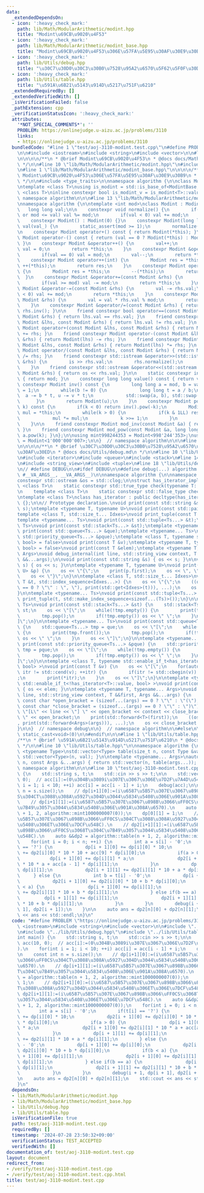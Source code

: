 ```yaml
---
data:
  _extendedDependsOn:
  - icon: ':heavy_check_mark:'
    path: lib/Math/ModularArithmetic/modint.hpp
    title: "Modint\u69CB\u9020\u4F53"
  - icon: ':heavy_check_mark:'
    path: lib/Math/ModularArithmetic/modint_base.hpp
    title: "Modint\u69CB\u9020\u4F53\u306E\u57FA\u5E95\u30AF\u30E9\u30B9"
  - icon: ':heavy_check_mark:'
    path: lib/Utils/debug.hpp
    title: "\u30C7\u30D0\u30C3\u30B0\u7528\u95A2\u6570\u5F62\u5F0F\u30DE\u30AF\u30ED"
  - icon: ':heavy_check_mark:'
    path: lib/Utils/table.hpp
    title: "\u591A\u6B21\u5143\u914D\u5217\u751F\u6210"
  _extendedRequiredBy: []
  _extendedVerifiedWith: []
  _isVerificationFailed: false
  _pathExtension: cpp
  _verificationStatusIcon: ':heavy_check_mark:'
  attributes:
    '*NOT_SPECIAL_COMMENTS*': ''
    PROBLEM: https://onlinejudge.u-aizu.ac.jp/problems/3110
    links:
    - https://onlinejudge.u-aizu.ac.jp/problems/3110
  bundledCode: "#line 1 \"test/aoj-3110-modint.test.cpp\"\n#define PROBLEM \"https://onlinejudge.u-aizu.ac.jp/problems/3110\"\
    \n\n#include <iostream>\n#include <string>\n#include <vector>\n\n#line 1 \"lib/Math/ModularArithmetic/modint.hpp\"\
    \n\n\n\n/**\n * @brief Modint\u69CB\u9020\u4F53\n * @docs docs/Math/ModularArithmetic/modint.md\n\
    \ */\n\n#line 10 \"lib/Math/ModularArithmetic/modint.hpp\"\n#include <utility>\n\
    \n#line 1 \"lib/Math/ModularArithmetic/modint_base.hpp\"\n\n\n\n/**\n * @brief\
    \ Modint\u69CB\u9020\u4F53\u306E\u57FA\u5E95\u30AF\u30E9\u30B9\n * @docs docs/Math/ModularArithmetic/modint_base.md\n\
    \ */\n\n#include <type_traits>\n\nnamespace algorithm {\n\nclass ModintBase {};\n\
    \ntemplate <class T>\nusing is_modint = std::is_base_of<ModintBase, T>;\n\ntemplate\
    \ <class T>\ninline constexpr bool is_modint_v = is_modint<T>::value;\n\n}  //\
    \ namespace algorithm\n\n\n#line 13 \"lib/Math/ModularArithmetic/modint.hpp\"\n\
    \nnamespace algorithm {\n\ntemplate <int mod>\nclass Modint : ModintBase {\n \
    \   long long val;\n\n    constexpr void normalize() {\n        if(val < -mod\
    \ or mod <= val) val %= mod;\n        if(val < 0) val += mod;\n    }\n\npublic:\n\
    \    constexpr Modint() : Modint(0) {}\n    constexpr Modint(long long val_) :\
    \ val(val_) {\n        static_assert(mod >= 1);\n        normalize();\n    }\n\
    \n    constexpr Modint operator+() const { return Modint(*this); }\n    constexpr\
    \ Modint operator-() const { return (val == 0 ? Modint(*this) : Modint(mod - val));\
    \ }\n    constexpr Modint &operator++() {\n        val++;\n        if(val == mod)\
    \ val = 0;\n        return *this;\n    }\n    constexpr Modint &operator--() {\n\
    \        if(val == 0) val = mod;\n        val--;\n        return *this;\n    }\n\
    \    constexpr Modint operator++(int) {\n        Modint res = *this;\n       \
    \ ++(*this);\n        return res;\n    }\n    constexpr Modint operator--(int)\
    \ {\n        Modint res = *this;\n        --(*this);\n        return res;\n  \
    \  }\n    constexpr Modint &operator+=(const Modint &rhs) {\n        val += rhs.val;\n\
    \        if(val >= mod) val -= mod;\n        return *this;\n    }\n    constexpr\
    \ Modint &operator-=(const Modint &rhs) {\n        val -= rhs.val;\n        if(val\
    \ < 0) val += mod;\n        return *this;\n    }\n    constexpr Modint &operator*=(const\
    \ Modint &rhs) {\n        val = val * rhs.val % mod;\n        return *this;\n\
    \    }\n    constexpr Modint &operator/=(const Modint &rhs) { return *this *=\
    \ rhs.inv(); }\n\n    friend constexpr bool operator==(const Modint &lhs, const\
    \ Modint &rhs) { return lhs.val == rhs.val; }\n    friend constexpr bool operator!=(const\
    \ Modint &lhs, const Modint &rhs) { return lhs.val != rhs.val; }\n    friend constexpr\
    \ Modint operator+(const Modint &lhs, const Modint &rhs) { return Modint(lhs)\
    \ += rhs; }\n    friend constexpr Modint operator-(const Modint &lhs, const Modint\
    \ &rhs) { return Modint(lhs) -= rhs; }\n    friend constexpr Modint operator*(const\
    \ Modint &lhs, const Modint &rhs) { return Modint(lhs) *= rhs; }\n    friend constexpr\
    \ Modint operator/(const Modint &lhs, const Modint &rhs) { return Modint(lhs)\
    \ /= rhs; }\n    friend constexpr std::istream &operator>>(std::istream &is, Modint\
    \ &rhs) {\n        is >> rhs.val;\n        rhs.normalize();\n        return is;\n\
    \    }\n    friend constexpr std::ostream &operator<<(std::ostream &os, const\
    \ Modint &rhs) { return os << rhs.val; }\n\n    static constexpr int modulus()\
    \ { return mod; }\n    constexpr long long value() const { return val; }\n   \
    \ constexpr Modint inv() const {\n        long long a = mod, b = val, u = 0, v\
    \ = 1;\n        while(b != 0) {\n            long long t = a / b;\n          \
    \  a -= b * t, u -= v * t;\n            std::swap(a, b), std::swap(u, v);\n  \
    \      }\n        return Modint(u);\n    }\n    constexpr Modint pow(long long\
    \ k) const {\n        if(k < 0) return inv().pow(-k);\n        Modint res = 1,\
    \ mul = *this;\n        while(k > 0) {\n            if(k & 1LL) res *= mul;\n\
    \            mul *= mul;\n            k >>= 1;\n        }\n        return res;\n\
    \    }\n\n    friend constexpr Modint mod_inv(const Modint &a) { return a.inv();\
    \ }\n    friend constexpr Modint mod_pow(const Modint &a, long long k) { return\
    \ a.pow(k); }\n};\n\nusing mint998244353 = Modint<998'244'353>;\nusing mint1000000007\
    \ = Modint<1'000'000'007>;\n\n}  // namespace algorithm\n\n\n#line 1 \"lib/Utils/debug.hpp\"\
    \n\n\n\n/**\n * @brief \u30C7\u30D0\u30C3\u30B0\u7528\u95A2\u6570\u5F62\u5F0F\u30DE\
    \u30AF\u30ED\n * @docs docs/Utils/debug.md\n */\n\n#line 10 \"lib/Utils/debug.hpp\"\
    \n#include <iterator>\n#include <queue>\n#include <stack>\n#line 14 \"lib/Utils/debug.hpp\"\
    \n#include <string_view>\n#include <tuple>\n#line 18 \"lib/Utils/debug.hpp\"\n\
    \n// #define DEBUG\n\n#ifdef DEBUG\n\n#define debug(...) algorithm::debug::debug_internal(__LINE__,\
    \ #__VA_ARGS__, __VA_ARGS__)\n\nnamespace algorithm {\n\nnamespace debug {\n\n\
    constexpr std::ostream &os = std::clog;\n\nstruct has_iterator_impl {\n    template\
    \ <class T>\n    static constexpr std::true_type check(typename T::iterator *);\n\
    \n    template <class T>\n    static constexpr std::false_type check(...);\n};\n\
    \ntemplate <class T>\nclass has_iterator : public decltype(has_iterator_impl::check<T>(nullptr))\
    \ {};\n\n// Prototype declaration.\nvoid print(const std::string &s);\nvoid print(std::string_view\
    \ s);\ntemplate <typename T, typename U>\nvoid print(const std::pair<T, U> &p);\n\
    template <class T, std::size_t... Idxes>\nvoid print_tuple(const T &t, std::index_sequence<Idxes...>);\n\
    template <typename... Ts>\nvoid print(const std::tuple<Ts...> &t);\ntemplate <typename...\
    \ Ts>\nvoid print(const std::stack<Ts...> &st);\ntemplate <typename... Ts>\nvoid\
    \ print(const std::queue<Ts...> &que);\ntemplate <typename... Ts>\nvoid print(const\
    \ std::priority_queue<Ts...> &pque);\ntemplate <class T, typename std::enable_if_t<has_iterator<T>::value,\
    \ bool> = false>\nvoid print(const T &v);\ntemplate <typename T, typename std::enable_if_t<!has_iterator<T>::value,\
    \ bool> = false>\nvoid print(const T &elem);\ntemplate <typename T, typename...\
    \ Args>\nvoid debug_internal(int line, std::string_view context, T &&first, Args\
    \ &&...args);\n\nvoid print(const std::string &s) { os << s; }\n\nvoid print(std::string_view\
    \ s) { os << s; }\n\ntemplate <typename T, typename U>\nvoid print(const std::pair<T,\
    \ U> &p) {\n    os << \"{\";\n    print(p.first);\n    os << \", \";\n    print(p.second);\n\
    \    os << \"}\";\n}\n\ntemplate <class T, std::size_t... Idxes>\nvoid print_tuple(const\
    \ T &t, std::index_sequence<Idxes...>) {\n    os << \"{\";\n    ((os << (Idxes\
    \ == 0 ? \"\" : \", \"), print(std::get<Idxes>(t))), ...);\n    os << \"}\";\n\
    }\n\ntemplate <typename... Ts>\nvoid print(const std::tuple<Ts...> &t) {\n   \
    \ print_tuple(t, std::make_index_sequence<sizeof...(Ts)>());\n}\n\ntemplate <typename...\
    \ Ts>\nvoid print(const std::stack<Ts...> &st) {\n    std::stack<Ts...> tmp =\
    \ st;\n    os << \"[\";\n    while(!tmp.empty()) {\n        print(tmp.top());\n\
    \        tmp.pop();\n        if(!tmp.empty()) os << \" \";\n    }\n    os << \"\
    ]\";\n}\n\ntemplate <typename... Ts>\nvoid print(const std::queue<Ts...> &que)\
    \ {\n    std::queue<Ts...> tmp = que;\n    os << \"[\";\n    while(!tmp.empty())\
    \ {\n        print(tmp.front());\n        tmp.pop();\n        if(!tmp.empty())\
    \ os << \" \";\n    }\n    os << \"]\";\n}\n\ntemplate <typename... Ts>\nvoid\
    \ print(const std::priority_queue<Ts...> &pque) {\n    std::priority_queue<Ts...>\
    \ tmp = pque;\n    os << \"[\";\n    while(!tmp.empty()) {\n        print(tmp.top());\n\
    \        tmp.pop();\n        if(!tmp.empty()) os << \" \";\n    }\n    os << \"\
    ]\";\n}\n\ntemplate <class T, typename std::enable_if_t<has_iterator<T>::value,\
    \ bool> >\nvoid print(const T &v) {\n    os << \"[\";\n    for(auto itr = std::cbegin(v);\
    \ itr != std::cend(v); ++itr) {\n        if(itr != std::cbegin(v)) os << \" \"\
    ;\n        print(*itr);\n    }\n    os << \"]\";\n}\n\ntemplate <typename T, typename\
    \ std::enable_if_t<!has_iterator<T>::value, bool> >\nvoid print(const T &elem)\
    \ { os << elem; }\n\ntemplate <typename T, typename... Args>\nvoid debug_internal(int\
    \ line, std::string_view context, T &&first, Args &&...args) {\n    constexpr\
    \ const char *open_bracket = (sizeof...(args) == 0 ? \"\" : \"(\");\n    constexpr\
    \ const char *close_bracket = (sizeof...(args) == 0 ? \"\" : \")\");\n    os <<\
    \ \"[L\" << line << \"] \" << open_bracket << context << close_bracket << \":\
    \ \" << open_bracket;\n    print(std::forward<T>(first));\n    ((os << \", \"\
    , print(std::forward<Args>(args))), ...);\n    os << close_bracket << std::endl;\n\
    }\n\n}  // namespace debug\n\n}  // namespace algorithm\n\n#else\n\n#define debug(...)\
    \ static_cast<void>(0)\n\n#endif\n\n\n#line 1 \"lib/Utils/table.hpp\"\n\n\n\n\
    /**\n * @brief \u591A\u6B21\u5143\u914D\u5217\u751F\u6210\n * @docs docs/Utils/table.md\n\
    \ */\n\n#line 10 \"lib/Utils/table.hpp\"\n\nnamespace algorithm {\n\ntemplate\
    \ <typename Type>\nstd::vector<Type> table(size_t n, const Type &val) { return\
    \ std::vector<Type>(n, val); }\n\ntemplate <typename... Args>\nauto table(size_t\
    \ n, const Args &...args) { return std::vector(n, table(args...)); }\n\n}  //\
    \ namespace algorithm\n\n\n#line 10 \"test/aoj-3110-modint.test.cpp\"\n\nint main()\
    \ {\n    std::string s, t;\n    std::cin >> s >> t;\n\n    std::vector<int> acc(10,\
    \ 0);  // acc[i]:=(0\u304B\u3089i\u307E\u3067\u306E\u7D2F\u7A4D\u548C).\n    for(int\
    \ i = 1; i < 10; ++i) acc[i] = acc[i - 1] + i;\n    debug(acc);\n\n    const int\
    \ n = s.size();\n    // dp[i+1][0]:=(i\u6587\u5B57\u307E\u3067\u898B\u3066\uFF0C\
    S\u304CT\u3088\u308A\u5927\u304D\u3044\u5834\u5408\u306E\u901A\u308A\u6570).\n\
    \    // dp[i+1][1]:=(i\u6587\u5B57\u307E\u3067\u898B\u3066\uFF0CS\u3068T\u304C\
    \u7B49\u3057\u3044\u5834\u5408\u306E\u901A\u308A\u6570).\n    auto &&dp = algorithm::table(n\
    \ + 1, 2, algorithm::mint1000000007(0));\n    dp[0][1] = 1;\n    // dp2[i+1][0]:=(i\u6587\
    \u5B57\u307E\u3067\u898B\u3066\uFF0CS\u304CT\u3088\u308A\u5927\u304D\u3044\u5834\
    \u5408\u306ET\u306E\u7DCF\u548C).\n    // dp2[i+1][1]:=(i\u6587\u5B57\u307E\u3067\
    \u898B\u3066\uFF0CS\u3068T\u304C\u7B49\u3057\u3044\u5834\u5408\u306ET\u306E\u7DCF\
    \u548C).\n    auto &&dp2 = algorithm::table(n + 1, 2, algorithm::mint1000000007(0));\n\
    \    for(int i = 0; i < n; ++i) {\n        int a = s[i] - '0';\n        if(t[i]\
    \ == '?') {\n            dp[i + 1][0] += dp[i][0] * 10;\n            dp2[i + 1][0]\
    \ += dp2[i][0] * 10 * 10 + acc[9] * dp[i][0];\n            if(a > 0) {\n     \
    \           dp[i + 1][0] += dp[i][1] * a;\n                dp2[i + 1][0] += dp2[i][1]\
    \ * 10 * a + acc[a - 1] * dp[i][1];\n            }\n            dp[i + 1][1] +=\
    \ dp[i][1];\n            dp2[i + 1][1] += dp2[i][1] * 10 + a * dp[i][1];\n   \
    \     } else {\n            int b = t[i] - '0';\n            dp[i + 1][0] += dp[i][0];\n\
    \            dp2[i + 1][0] += dp2[i][0] * 10 + b * dp[i][0];\n            if(b\
    \ < a) {\n                dp[i + 1][0] += dp[i][1];\n                dp2[i + 1][0]\
    \ += dp2[i][1] * 10 + b * dp[i][1];\n            } else if(b == a) {\n       \
    \         dp[i + 1][1] += dp[i][1];\n                dp2[i + 1][1] += dp2[i][1]\
    \ * 10 + b * dp[i][1];\n            }\n        }\n        debug(i + 1, dp[i +\
    \ 1], dp2[i + 1]);\n    }\n\n    auto ans = dp2[n][0] + dp2[n][1];\n    std::cout\
    \ << ans << std::endl;\n}\n"
  code: "#define PROBLEM \"https://onlinejudge.u-aizu.ac.jp/problems/3110\"\n\n#include\
    \ <iostream>\n#include <string>\n#include <vector>\n\n#include \"../lib/Math/ModularArithmetic/modint.hpp\"\
    \n#include \"../lib/Utils/debug.hpp\"\n#include \"../lib/Utils/table.hpp\"\n\n\
    int main() {\n    std::string s, t;\n    std::cin >> s >> t;\n\n    std::vector<int>\
    \ acc(10, 0);  // acc[i]:=(0\u304B\u3089i\u307E\u3067\u306E\u7D2F\u7A4D\u548C\
    ).\n    for(int i = 1; i < 10; ++i) acc[i] = acc[i - 1] + i;\n    debug(acc);\n\
    \n    const int n = s.size();\n    // dp[i+1][0]:=(i\u6587\u5B57\u307E\u3067\u898B\
    \u3066\uFF0CS\u304CT\u3088\u308A\u5927\u304D\u3044\u5834\u5408\u306E\u901A\u308A\
    \u6570).\n    // dp[i+1][1]:=(i\u6587\u5B57\u307E\u3067\u898B\u3066\uFF0CS\u3068\
    T\u304C\u7B49\u3057\u3044\u5834\u5408\u306E\u901A\u308A\u6570).\n    auto &&dp\
    \ = algorithm::table(n + 1, 2, algorithm::mint1000000007(0));\n    dp[0][1] =\
    \ 1;\n    // dp2[i+1][0]:=(i\u6587\u5B57\u307E\u3067\u898B\u3066\uFF0CS\u304C\
    T\u3088\u308A\u5927\u304D\u3044\u5834\u5408\u306ET\u306E\u7DCF\u548C).\n    //\
    \ dp2[i+1][1]:=(i\u6587\u5B57\u307E\u3067\u898B\u3066\uFF0CS\u3068T\u304C\u7B49\
    \u3057\u3044\u5834\u5408\u306ET\u306E\u7DCF\u548C).\n    auto &&dp2 = algorithm::table(n\
    \ + 1, 2, algorithm::mint1000000007(0));\n    for(int i = 0; i < n; ++i) {\n \
    \       int a = s[i] - '0';\n        if(t[i] == '?') {\n            dp[i + 1][0]\
    \ += dp[i][0] * 10;\n            dp2[i + 1][0] += dp2[i][0] * 10 * 10 + acc[9]\
    \ * dp[i][0];\n            if(a > 0) {\n                dp[i + 1][0] += dp[i][1]\
    \ * a;\n                dp2[i + 1][0] += dp2[i][1] * 10 * a + acc[a - 1] * dp[i][1];\n\
    \            }\n            dp[i + 1][1] += dp[i][1];\n            dp2[i + 1][1]\
    \ += dp2[i][1] * 10 + a * dp[i][1];\n        } else {\n            int b = t[i]\
    \ - '0';\n            dp[i + 1][0] += dp[i][0];\n            dp2[i + 1][0] +=\
    \ dp2[i][0] * 10 + b * dp[i][0];\n            if(b < a) {\n                dp[i\
    \ + 1][0] += dp[i][1];\n                dp2[i + 1][0] += dp2[i][1] * 10 + b *\
    \ dp[i][1];\n            } else if(b == a) {\n                dp[i + 1][1] +=\
    \ dp[i][1];\n                dp2[i + 1][1] += dp2[i][1] * 10 + b * dp[i][1];\n\
    \            }\n        }\n        debug(i + 1, dp[i + 1], dp2[i + 1]);\n    }\n\
    \n    auto ans = dp2[n][0] + dp2[n][1];\n    std::cout << ans << std::endl;\n\
    }\n"
  dependsOn:
  - lib/Math/ModularArithmetic/modint.hpp
  - lib/Math/ModularArithmetic/modint_base.hpp
  - lib/Utils/debug.hpp
  - lib/Utils/table.hpp
  isVerificationFile: true
  path: test/aoj-3110-modint.test.cpp
  requiredBy: []
  timestamp: '2024-07-28 23:50:32+09:00'
  verificationStatus: TEST_ACCEPTED
  verifiedWith: []
documentation_of: test/aoj-3110-modint.test.cpp
layout: document
redirect_from:
- /verify/test/aoj-3110-modint.test.cpp
- /verify/test/aoj-3110-modint.test.cpp.html
title: test/aoj-3110-modint.test.cpp
---
```

